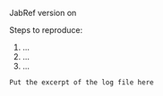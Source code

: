 <!-- Note: Please use the GitHub Issue tracker only for BugReports. 
Feature requests,  questions and general feedback is now handled at http://discourse.jabref.org 
Thanks! --> 

JabRef version <!-- version as shown in the about box --> on <!-- Windows 10|Ubuntu 14.04|Mac OS X 10.8|... -->
<!-- Hint: If you use a development version (available at http://builds.jabref.org/master/), ensure that you use the latest one. -->

Steps to reproduce:

1. ...
2. ...
3. ...

<!-- If applicable, excerpt of the bibliography file, screenshot, and excerpt of log (available in the error console) -->

```
Put the excerpt of the log file here
```
